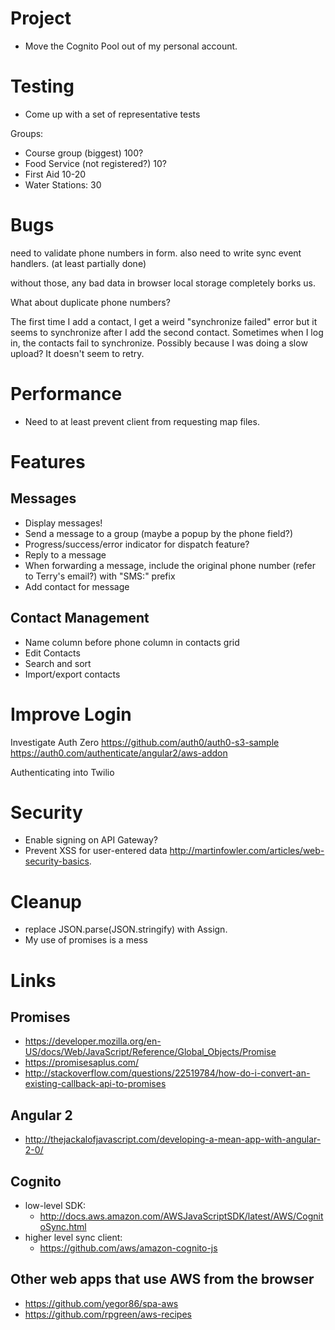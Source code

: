 # Project

* Move the Cognito Pool out of my personal account.

# Testing

* Come up with a set of representative tests

Groups:
- Course group (biggest) 100?
- Food Service (not registered?) 10?
- First Aid 10-20
- Water Stations: 30

# Bugs

need to validate phone numbers in form.
also need to write sync event handlers. (at least partially done)

without those, any bad data in browser local storage completely borks us.

What about duplicate phone numbers?

The first time I add a contact, I get a weird "synchronize failed" error but it seems to synchronize after I add the second contact.
Sometimes when I log in, the contacts fail to synchronize.  Possibly because I was doing a slow upload?  It doesn't seem to retry.

# Performance

* Need to at least prevent client from requesting map files.

# Features

## Messages

* Display messages!
* Send a message to a group (maybe a popup by the phone field?)
* Progress/success/error indicator for dispatch feature?
* Reply to a message
* When forwarding a message, include the original phone number (refer to Terry's email?) with "SMS:" prefix
* Add contact for message

## Contact Management

* Name column before phone column in contacts grid
* Edit Contacts
* Search and sort
* Import/export contacts

# Improve Login

Investigate Auth Zero
https://github.com/auth0/auth0-s3-sample
https://auth0.com/authenticate/angular2/aws-addon

Authenticating into Twilio

# Security

* Enable signing on API Gateway?
* Prevent XSS for user-entered data
http://martinfowler.com/articles/web-security-basics.

# Cleanup

* replace JSON.parse(JSON.stringify) with Assign.
* My use of promises is a mess

# Links

## Promises
* https://developer.mozilla.org/en-US/docs/Web/JavaScript/Reference/Global_Objects/Promise
* https://promisesaplus.com/
* http://stackoverflow.com/questions/22519784/how-do-i-convert-an-existing-callback-api-to-promises

## Angular 2
* http://thejackalofjavascript.com/developing-a-mean-app-with-angular-2-0/

## Cognito
* low-level SDK:
  * http://docs.aws.amazon.com/AWSJavaScriptSDK/latest/AWS/CognitoSync.html
* higher level sync client:
  * https://github.com/aws/amazon-cognito-js

## Other web apps that use AWS from the browser
* https://github.com/yegor86/spa-aws
* https://github.com/rpgreen/aws-recipes